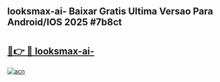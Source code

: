 ## looksmax-ai- Baixar Gratis Ultima Versao Para Android/IOS 2025 #7b8ct

# <h2><a href="https://ainizakaria.my?title=looksmax-ai-&ref=20M">🔗👉 🔴 looksmax-ai-</a></h2>

[![acn](https://github.com/user-attachments/assets/0f9c940e-d8b0-45ae-aac7-cd30a18b3e1c)](https://ainizakaria.my?title=looksmax-ai-&ref=20M)

